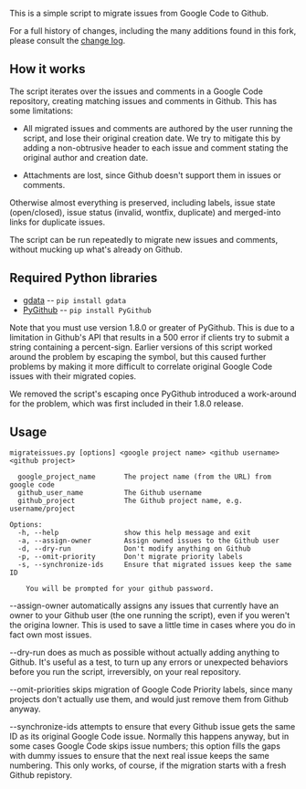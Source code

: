 This is a simple script to migrate issues from Google Code to Github.

For a full history of changes, including the many additions found in this fork, please
consult the [change log](https://github.com/dnschnur/google-code-issues-migrator/blob/master/CHANGES.md).

## How it works ##

The script iterates over the issues and comments in a Google Code repository, creating
matching issues and comments in Github.  This has some limitations:

 - All migrated issues and comments are authored by the user running the script, and lose
   their original creation date.  We try to mitigate this by adding a non-obtrusive header
   to each issue and comment stating the original author and creation date.

 - Attachments are lost, since Github doesn't support them in issues or comments.

Otherwise almost everything is preserved, including labels, issue state (open/closed),
issue status (invalid, wontfix, duplicate) and merged-into links for duplicate issues.

The script can be run repeatedly to migrate new issues and comments, without mucking up
what's already on Github.

## Required Python libraries ##

* [gdata](http://code.google.com/p/gdata-python-client/) -- `pip install gdata`
* [PyGithub](https://github.com/jacquev6/PyGithub/) -- `pip install PyGithub`

Note that you must use version 1.8.0 or greater of PyGithub.  This is due to a limitation
in Github's API that results in a 500 error if clients try to submit a string containing a
percent-sign.  Earlier versions of this script worked around the problem by escaping the
symbol, but this caused further problems by making it more difficult to correlate original
Google Code issues with their migrated copies.

We removed the script's escaping once PyGithub introduced a work-around for the problem,
which was first included in their 1.8.0 release.

## Usage ##

	migrateissues.py [options] <google project name> <github username> <github project>

	  google_project_name 	    The project name (from the URL) from google code
	  github_user_name 	        The Github username
	  github_project 	        The Github project name, e.g. username/project

	Options:
	  -h, --help                show this help message and exit
	  -a, --assign-owner        Assign owned issues to the Github user
	  -d, --dry-run             Don't modify anything on Github
	  -p, --omit-priority       Don't migrate priority labels
	  -s, --synchronize-ids     Ensure that migrated issues keep the same ID

        You will be prompted for your github password.

--assign-owner automatically assigns any issues that currently have an owner to your
Github user (the one running the script), even if you weren't the origina lowner.  This
is used to save a little time in cases where you do in fact own most issues.

--dry-run does as much as possible without actually adding anything to Github.  It's
useful as a test, to turn up any errors or unexpected behaviors before you run the script,
irreversibly, on your real repository.

--omit-priorities skips migration of Google Code Priority labels, since many projects
don't actually use them, and would just remove them from Github anyway.

--synchronize-ids attempts to ensure that every Github issue gets the same ID as its
original Google Code issue.  Normally this happens anyway, but in some cases Google Code
skips issue numbers; this option fills the gaps with dummy issues to ensure that the next
real issue keeps the same numbering.  This only works, of course, if the migration starts
with a fresh Github repistory.
